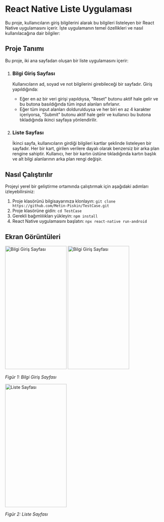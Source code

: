 




<h1>React Native Liste Uygulaması</h1>
    <p>Bu proje, kullanıcıların giriş bilgilerini alarak bu bilgileri listeleyen bir React Native uygulamasını içerir. İşte uygulamanın temel özellikleri ve nasıl kullanılacağına dair bilgiler:</p>

   <h2>Proje Tanımı</h2>
   <p>Bu proje, iki ana sayfadan oluşan bir liste uygulamasını içerir:</p>

  <ol>
        <li>
            <h3>Bilgi Giriş Sayfası</h3>
            <p>Kullanıcıların ad, soyad ve not bilgilerini girebileceği bir sayfadır. Giriş yapıldığında:</p>
            <ul>
                <li>Eğer en az bir veri girişi yapıldıysa, "Reset" butonu aktif hale gelir ve bu butona basıldığında tüm input alanları sıfırlanır.</li>
                <li>Eğer tüm input alanları doldurulduysa ve her biri en az 4 karakter içeriyorsa, "Submit" butonu aktif hale gelir ve kullanıcı bu butona tıkladığında ikinci sayfaya yönlendirilir.</li>
            </ul>
        </li>
        <li>
            <h3>Liste Sayfası</h3>
            <p>İkinci sayfa, kullanıcıların girdiği bilgileri kartlar şeklinde listeleyen bir sayfadır. Her bir kart, girilen verilere dayalı olarak benzersiz bir arka plan rengine sahiptir. Kullanıcı, her bir kartın üstüne tıkladığında kartın başlık ve alt bilgi alanlarının arka plan rengi değişir.</p>
        </li>
    </ol>

  <h2>Nasıl Çalıştırılır</h2>
    <p>Projeyi yerel bir geliştirme ortamında çalıştırmak için aşağıdaki adımları izleyebilirsiniz:</p>

   <ol>
        <li>Proje klasörünü bilgisayarınıza klonlayın:
            <code>git clone https://github.com/Metin-Piskin/TestCase.git</code>
        </li>
        <li>Proje klasörüne gidin:
            <code>cd TestCase</code>
        </li>
        <li>Gerekli bağımlılıkları yükleyin:
            <code>npm install</code>
        </li>
        <li>React Native uygulamasını başlatın:
            <code>npx react-native run-android</code>
        </li>
    </ol>

   <h2>Ekran Görüntüleri</h2>
    <img width="200" height="400"  src="https://github.com/Metin-Piskin/TestCase/assets/85956297/81c4db8f-8684-4c05-9188-b7d6de96bb07" alt="Bilgi Giriş Sayfası">
    <img width="200" height="400"  src="https://github.com/Metin-Piskin/TestCase/assets/85956297/3781b4ac-1ba7-42c1-8e28-97f2446842d5" alt="Bilgi Giriş Sayfası">
    <p><em>Figür 1: Bilgi Giriş Sayfası</em></p>

   <img width="200" height="400" src="https://github.com/Metin-Piskin/TestCase/assets/85956297/72e64773-2a09-42fd-ace8-381b4073b2f7" alt="Liste Sayfası">
    <p><em>Figür 2: Liste Sayfası</em></p>






